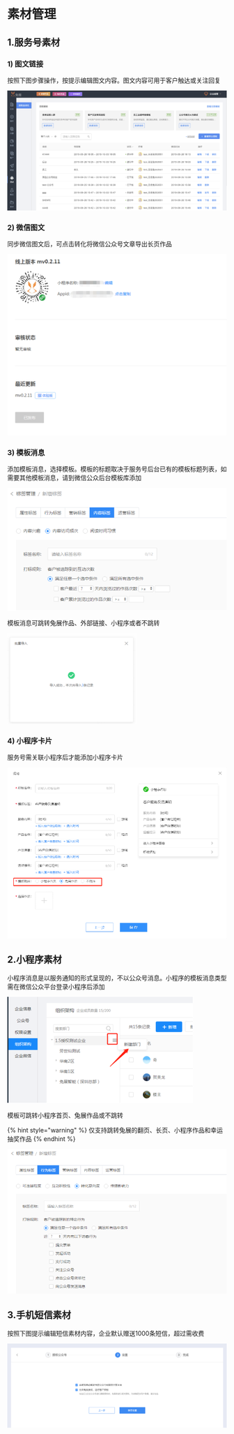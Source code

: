 # 素材管理

## 1.服务号素材

### 1\) 图文链接

按照下图步骤操作，按提示编辑图文内容。图文内容可用于客户触达或关注回复

![](.gitbook/assets/image%20%28248%29.png)

### 2\) 微信图文

同步微信图文后，可点击转化将微信公众号文章导出长页作品

![](.gitbook/assets/image%20%28166%29.png)

###  3\) 模板消息 

添加模板消息，选择模板。模板的标题取决于服务号后台已有的模板标题列表，如需要其他模板消息，请到微信公众后台模板库添加

![](.gitbook/assets/image%20%2813%29.png)

模板消息可跳转兔展作品、外部链接、小程序或者不跳转

![](.gitbook/assets/image%20%28324%29.png)

### 4\) 小程序卡片

服务号需关联小程序后才能添加小程序卡片

![](.gitbook/assets/image%20%28340%29.png)

## 2.小程序素材

小程序消息是以服务通知的形式呈现的，不以公众号消息。小程序的模板消息类型需在微信公众平台登录小程序后添加

![](.gitbook/assets/image%20%28261%29.png)

模板可跳转小程序首页、兔展作品或不跳转

{% hint style="warning" %}
仅支持跳转兔展的翻页、长页、小程序作品和幸运抽奖作品
{% endhint %}

![](.gitbook/assets/image%20%28331%29.png)

## 3.手机短信素材

按照下图提示编辑短信素材内容，企业默认赠送1000条短信，超过需收费

![](.gitbook/assets/image%20%28399%29.png)

